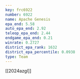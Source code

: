 ```yaml
---
key: frc6922
number: 6922
name: Apache Genesis
epa_end: 5.58
auto_epa_end: 2.92
teleop_epa_end: 2.44
endgame_epa_end: 0.21
winrate: 0.2727
district_epa_rank: 1632
district_epa_percentile: 0.0938
type: Team
---
```

[[2024azgl]]
